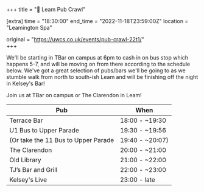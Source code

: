 +++
title = "🍻 Leam Pub Crawl"

[extra]
time = "18:30:00"
end_time = "2022-11-18T23:59:00Z"
location = "Leamington Spa"

original = "https://uwcs.co.uk/events/pub-crawl-22t1/"    
+++

We'll be starting in TBar on campus at 6pm  to cash in on bus stop which happens 5-7, and will be moving on from there according to the schedule below. We've got a great selection of pubs/bars we'll be going to as we stumble walk from north to south-ish Leam and will be finishing off the night in Kelsey's Bar! 

Join us at TBar on campus or The Clarendon in Leam!

| Pub                                 | When            |
|-------------------------------------|-----------------|
| Terrace Bar                         | 18:00 - ~19:30  |
| U1 Bus to Upper Parade              | 19:30 - ~19:56  |
| (Or take the 11 Bus to Upper Parade | 19:40 - ~20:07) |
| The Clarendon                       | 20:00 - ~21:00  |
| Old Library                         | 21:00 - ~22:00  |
| TJ’s Bar and Grill                  | 22:00 - ~23:00  |
| Kelsey's Live                       | 23:00 - late    |

